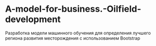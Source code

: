 # A-model-for-business.-Oilfield-development
Разработка модели машинного обучения для определения лучшего региона развития месторождения с использованием Bootstrap
